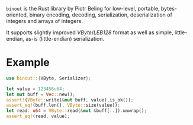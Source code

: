 `binout` is the Rust library by Piotr Beling for low-level, portable, bytes-oriented,
binary encoding, decoding, serialization, deserialization of integers and arrays of integers.

It supports slightly improved *VByte*/*LEB128* format as well as simple, little-endian, as-is (little-endian) serialization.

# Example
```rust
use binout::{VByte, Serializer};

let value = 123456u64;
let mut buff = Vec::new();
assert!(VByte::write(&mut buff, value).is_ok());
assert_eq!(buff.len(), VByte::size(value));
let read: u64 = VByte::read(&mut &buff[..]).unwrap();
assert_eq!(read, value);
```